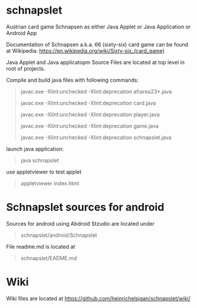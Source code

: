 # schnapslet 
Austrian card game Schnapsen as either Java Applet or Java Application or Android App

Documentation of Schnapsen a.k.a. 66 (sixty-six) card game can be found at Wikipedia:
https://en.wikipedia.org/wiki/Sixty-six_(card_game) 

Java Applet and Java applicatopm Source Files are located at top level in root of projects.

Compile and build java files with following commands:

> javac.exe -Xlint:unchecked -Xlint:deprecation at\area23\*.java
>
> javac.exe -Xlint:unchecked -Xlint:deprecation card.java
>
> javac.exe -Xlint:unchecked -Xlint:deprecation player.java
>
> javac.exe -Xlint:unchecked -Xlint:deprecation game.java
>
> javac.exe -Xlint:unchecked -Xlint:deprecation schnapslet.java

launch java application:
> java schnapslet

use appletviewer to test applet
> appletviewer index.html

# Schnapslet sources for android 

Sources for android using Abdroid Stzudio are located under 
> schnapslet/android/Schnapslet

File readme.md is located at
> schnapslet/EADME.md

# Wiki 

Wiki files are located at
https://github.com/heinrichelsigan/schnapslet/wiki/
